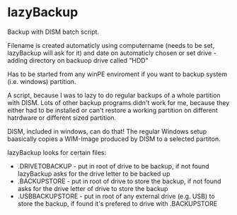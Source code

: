 # lazyBackup
Backup with DISM batch script.

Filename is created automaticly using computername (needs to be set, lazyBackup will ask for it) and date on automaticly chosen or set drive - adding directory on backuop drive called "HDD"

Has to be started from any winPE enviroment if you want to backup system (i.e. windows) partition.

A script, because I was to lazy to do regular backups of a whole partition with DISM. Lots of other backup programs didn't work for me, because they either had to be installed or can't restore a working partition on different hatrdware or different sized partition.

DISM, included in windows, can do that! The regular Windows setup baasically copies a WIM-Image produced by DISM to a selected partiton.

lazyBackup looks for certain files:
- .DRIVETOBACKUP - put in root of drive to be backup, if not found lazyBackup asks for the drive letter to be backed up
- .BACKUPSTORE - put in root of drive to store the backup, if not found asks for the drive letter of drive to store the backup
- .USBBACKUPSTORE - put in root of any external drive (e.g. USB) to store the backup, if found it's prefered to drive with .BACKUPSTORE
